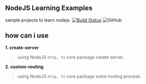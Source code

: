 ## NodeJS Learning Examples

sample projects to learn nodejs.
[![Build Status](https://travis-ci.org/joemccann/dillinger.svg?branch=master)](https://travis-ci.org/joemccann/dillinger)
![GitHub](https://img.shields.io/github/license/bilaldevelop/nodejs-learning-examples?color=yellow&label=MIT&style=plastic)

 
## how can i use


**1. create-server**
   > using NodeJS `http, fs` core package create server.
   
**2. custom-routing**
   > using NodeJS `http, fs` core package solve routing process.
   
